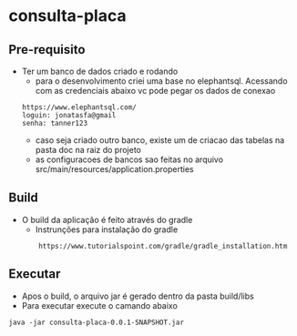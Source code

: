 # consulta-placa

## Pre-requisito
- Ter um banco de dados criado e rodando
    - para o desenvolvimento criei uma base no elephantsql. Acessando com as credenciais abaixo vc pode pegar os dados de conexao
    ```
    https://www.elephantsql.com/
    loguin: jonatasfa@gmail
    senha: tanner123
    ```
    - caso seja criado outro banco, existe um de criacao das tabelas na pasta doc na raiz do projeto
    - as configuracoes de bancos sao feitas no arquivo src/main/resources/application.properties

## Build
- O build da aplicação é feito através do gradle
    - Instrunções para instalação do gradle
    ```
        https://www.tutorialspoint.com/gradle/gradle_installation.htm
    ```

## Executar
- Apos o build, o arquivo jar é gerado dentro da pasta build/libs
- Para executar execute o camando abaixo
```
java -jar consulta-placa-0.0.1-SNAPSHOT.jar